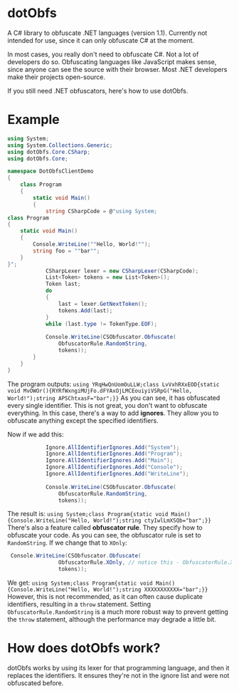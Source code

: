 # dotObfs
A C# library to obfuscate .NET languages (version 1.1). Currently not intended for use, since it can only obfuscate C# at the moment.

In most cases, you really don't need to obfuscate C#. Not a lot of developers do so. Obfuscating languages like JavaScript makes sense, since anyone can see
the source with their browser. Most .NET developers make their projects open-source.

If you still need .NET obfuscators, here's how to use dotObfs.

# Example
```csharp
using System;
using System.Collections.Generic;
using dotObfs.Core.CSharp;
using dotObfs.Core;

namespace DotObfsClientDemo
{
    class Program
    {
        static void Main()
        {
            string CSharpCode = @"using System;
class Program
{
    static void Main()
    {
        Console.WriteLine(""Hello, World!"");
        string foo = ""bar"";
    }
}";
            CSharpLexer lexer = new CSharpLexer(CSharpCode);
            List<Token> tokens = new List<Token>();
            Token last;
            do
            {
                last = lexer.GetNextToken();
                tokens.Add(last);
            }
            while (last.type != TokenType.EOF);
            
            Console.WriteLine(CSObfuscator.Obfuscate(
                ObfuscatorRule.RandomString,
                tokens));
        }
    }
}
```
The program outputs:
`using YRqHwQnUomOuLLW;class LvVxhRXxEOD{static void MvOWOr(){RYRfWxngiMUjFo.dFYAxOjLMCEouiyiVSRpG("Hello, World!");string APSChtxasF="bar";}}`
As you can see, it has obfuscated every single identifier. This is not great, you don't want to obfuscate everything.
In this case, there's a way to add **ignores**. They allow you to obfuscate anything except the specified identifiers.

Now if we add this:
```csharp
            Ignore.AllIdentifierIgnores.Add("System");
            Ignore.AllIdentifierIgnores.Add("Program");
            Ignore.AllIdentifierIgnores.Add("Main");
            Ignore.AllIdentifierIgnores.Add("Console");
            Ignore.AllIdentifierIgnores.Add("WriteLine");
            
            Console.WriteLine(CSObfuscator.Obfuscate(
                ObfuscatorRule.RandomString,
                tokens));
```
The result is:
`using System;class Program{static void Main(){Console.WriteLine("Hello, World!");string ctyIwlLmXSQb="bar";}}`
There's also a feature called **obfuscator rule**. They specify how to obfuscate your code.
As you can see, the obfuscator rule is set to `RandomString`.
If we change that to `XOnly`:
```csharp
 Console.WriteLine(CSObfuscator.Obfuscate(
                ObfuscatorRule.XOnly, // notice this - ObfuscatorRule.XOnly
                tokens));
```
We get:
`using System;class Program{static void Main(){Console.WriteLine("Hello, World!");string XXXXXXXXXXX="bar";}}`
However, this is not recommended, as it can often cause duplicate identifiers, resulting in a `throw` statement.
Setting `ObfuscatorRule.RandomString` is a much more robust way to prevent getting the `throw` statement, although the performance may degrade a little bit.

# How does dotObfs work?
dotObfs works by using its lexer for that programming language, and then it replaces the identifiers. It ensures they're not in the ignore list and were not obfuscated before.
